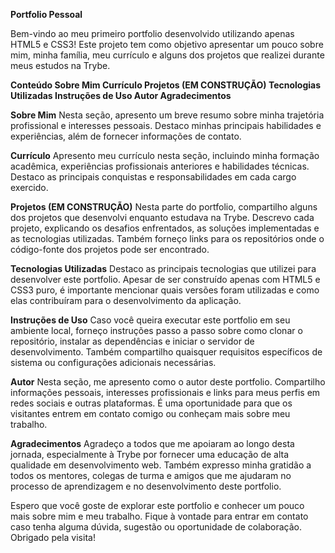 **Portfolio Pessoal**

Bem-vindo ao meu primeiro portfolio desenvolvido utilizando apenas HTML5 e CSS3! Este projeto tem como objetivo apresentar um pouco sobre mim, minha família, meu currículo e alguns dos projetos que realizei durante meus estudos na Trybe.

**Conteúdo
Sobre Mim
Currículo
Projetos (EM CONSTRUÇÃO)
Tecnologias Utilizadas
Instruções de Uso
Autor
Agradecimentos**

**Sobre Mim**
Nesta seção, apresento um breve resumo sobre minha trajetória profissional e interesses pessoais. Destaco minhas principais habilidades e experiências, além de fornecer informações de contato.

**Currículo**
Apresento meu currículo nesta seção, incluindo minha formação acadêmica, experiências profissionais anteriores e habilidades técnicas. Destaco as principais conquistas e responsabilidades em cada cargo exercido.

**Projetos (EM CONSTRUÇÃO)**
Nesta parte do portfolio, compartilho alguns dos projetos que desenvolvi enquanto estudava na Trybe. Descrevo cada projeto, explicando os desafios enfrentados, as soluções implementadas e as tecnologias utilizadas. Também forneço links para os repositórios onde o código-fonte dos projetos pode ser encontrado.

**Tecnologias Utilizadas**
Destaco as principais tecnologias que utilizei para desenvolver este portfolio. Apesar de ser construído apenas com HTML5 e CSS3 puro, é importante mencionar quais versões foram utilizadas e como elas contribuíram para o desenvolvimento da aplicação.

**Instruções de Uso**
Caso você queira executar este portfolio em seu ambiente local, forneço instruções passo a passo sobre como clonar o repositório, instalar as dependências e iniciar o servidor de desenvolvimento. Também compartilho quaisquer requisitos específicos de sistema ou configurações adicionais necessárias.

**Autor**
Nesta seção, me apresento como o autor deste portfolio. Compartilho informações pessoais, interesses profissionais e links para meus perfis em redes sociais e outras plataformas. É uma oportunidade para que os visitantes entrem em contato comigo ou conheçam mais sobre meu trabalho.

**Agradecimentos**
Agradeço a todos que me apoiaram ao longo desta jornada, especialmente à Trybe por fornecer uma educação de alta qualidade em desenvolvimento web. Também expresso minha gratidão a todos os mentores, colegas de turma e amigos que me ajudaram no processo de aprendizagem e no desenvolvimento deste portfolio.

Espero que você goste de explorar este portfolio e conhecer um pouco mais sobre mim e meu trabalho. Fique à vontade para entrar em contato caso tenha alguma dúvida, sugestão ou oportunidade de colaboração. Obrigado pela visita!
